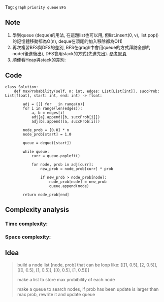 Tag: `graph` `priority queue` `BFS`
## Note
1. 學到queue (deque)的用法, 在這題list也可以用, 但list.insert(0, v), list.pop()的記憶體移動都為O(n), deque在頭尾的加入移除都為O(1)
2. 再次複習BFS與DFS的差別, BFS在gragh中會用queue的方式拜訪全部的node(後進後出), DFS會用stack的方式(先進先出). [參考網頁](https://ithelp.ithome.com.tw/articles/10281404?sc=hot)
3. 順便看Heap與stack的差別: 

## Code
    class Solution:
        def maxProbability(self, n: int, edges: List[List[int]], succProb: List[float], start: int, end: int) -> float:
            
            adj = [[] for _ in range(n)]
            for i in range(len(edges)):
                a, b = edges[i]
                adj[a].append([b, succProb[i]])
                adj[b].append([a, succProb[i]])
    
            node_prob = [0.0] * n
            node_prob[start] = 1.0
            
            queue = deque([start])
    
            while queue:
                curr = queue.popleft()
    
                for node, prob in adj[curr]:
                    new_prob = node_prob[curr] * prob
    
                    if new_prob > node_prob[node]:
                        node_prob[node] = new_prob
                        queue.append(node)
    
            return node_prob[end]

## Complexity analysis
### Time complexity:

### Space complexity:

## Idea
> build a node list [node, prob] that can be loop like: [[[1, 0.5], [2, 0.5]], [[0, 0.5], [1, 0.5]], [[0, 0.5], [1, 0.5]]]
> 
> make a list to store max probibility of each node
> 
> make a queue to search nodes, if prob has been update is larger than max prob, rewrite it and update queue
